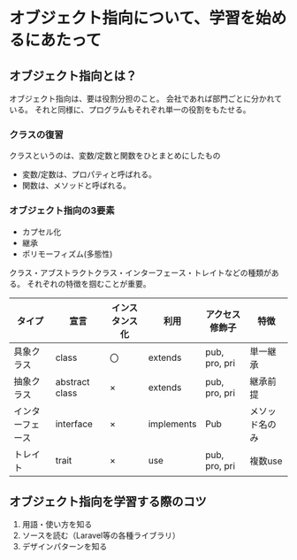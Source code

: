 # オブジェクト指向について、学習を始めるにあたって

## オブジェクト指向とは？
オブジェクト指向は、要は役割分担のこと。
会社であれば部門ごとに分かれている。
それと同様に、プログラムもそれぞれ単一の役割をもたせる。

### クラスの復習
クラスというのは、変数/定数と関数をひとまとめにしたもの
- 変数/定数は、プロパティと呼ばれる。
- 関数は、メソッドと呼ばれる。

### オブジェクト指向の3要素
- カプセル化
- 継承
- ポリモーフィズム(多態性)

クラス・アブストラクトクラス・インターフェース・トレイトなどの種類がある。
それぞれの特徴を掴むことが重要。

| タイプ | 宣言 | インスタンス化 | 利用 | アクセス修飾子 | 特徴 |
|---|---|---|---|---|---|
| 具象クラス | class | 〇 | extends | pub, pro, pri | 単一継承 |
| 抽象クラス | abstract class | × | extends | pub, pro, pri | 継承前提 |
| インターフェース | interface | × | implements | Pub | メソッド名のみ |
| トレイト | trait | × | use | pub, pro, pri | 複数use |

## オブジェクト指向を学習する際のコツ
1. 用語・使い方を知る
2. ソースを読む（Laravel等の各種ライブラリ）
3. デザインパターンを知る